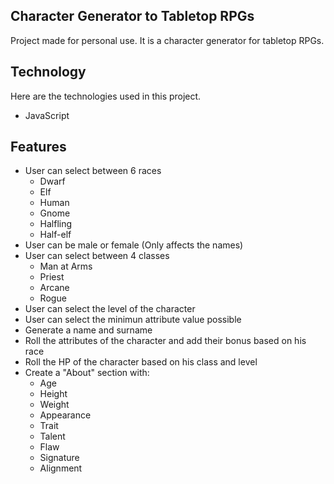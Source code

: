 ## Character Generator to Tabletop RPGs
 
Project made for personal use. It is a character generator for tabletop RPGs. 
 
## Technology 
Here are the technologies used in this project.
 
* JavaScript
 
## Features
* User can select between 6 races
  * Dwarf
  * Elf
  * Human
  * Gnome
  * Halfling
  * Half-elf
* User can be male or female (Only affects the names)
* User can select between 4 classes
  * Man at Arms
  * Priest
  * Arcane
  * Rogue
* User can select the level of the character
* User can select the minimun attribute value possible
* Generate a name and surname
* Roll the attributes of the character and add their bonus based on his race 
* Roll the HP of the character based on his class and level
* Create a "About" section with:
  * Age
  * Height
  * Weight
  * Appearance
  * Trait
  * Talent
  * Flaw
  * Signature
  * Alignment
